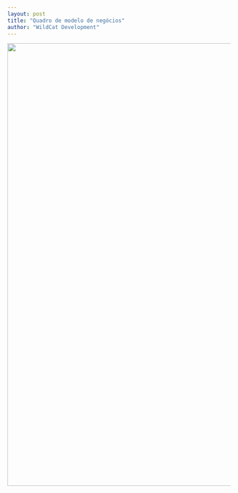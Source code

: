 ```yaml
---
layout: post
title: "Quadro de modelo de negócios"
author: "WildCat Development"
---
```


<div style="text-align:center"><img width="1800px" height="1000px" src="/img/blog/pmcanvas.png" /></div>